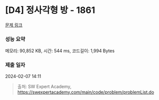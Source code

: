 # [D4] 정사각형 방 - 1861 

[문제 링크](https://swexpertacademy.com/main/code/problem/problemDetail.do?contestProbId=AV5LtJYKDzsDFAXc) 

### 성능 요약

메모리: 90,852 KB, 시간: 544 ms, 코드길이: 1,994 Bytes

### 제출 일자

2024-02-07 14:11



> 출처: SW Expert Academy, https://swexpertacademy.com/main/code/problem/problemList.do